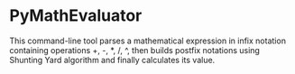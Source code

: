 # PyMathEvaluator
This command-line tool parses a mathematical expression in infix notation containing operations +, -, *, /, ^, then builds postfix notations using Shunting Yard algorithm and finally calculates its value.
